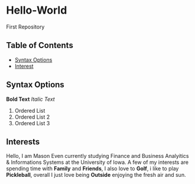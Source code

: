 # Hello-World
First Repository 
## Table of Contents

- [Syntax Options](#Syntax-Options)
- [Interest](#Interests)

## Syntax Options
**Bold Text**
*Italic Text*
1. Ordered List
2. Ordered List 2
3. Ordered List 3

## Interests
Hello, I am Mason Even currently studying Finance and Business Analyitics & Informations Systems at the University of Iowa. A few of my interests are spending time with **Family** and **Friends**, I also love to **Golf**, i like to play **Pickleball**, overall I just love being **Outside** enjoying the fresh air and sun. 
